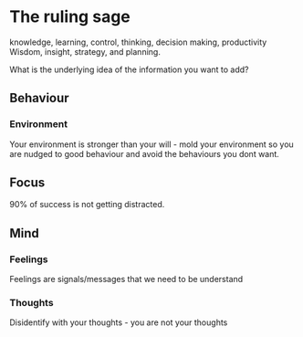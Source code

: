# The ruling sage
knowledge, learning, control, thinking, decision making, productivity
Wisdom, insight, strategy, and planning.

What is the underlying idea of the information you want to add?

## Behaviour

### Environment
Your environment is stronger than your will - mold your environment so you are nudged to good behaviour and avoid the behaviours you dont want.

## Focus
90% of success is not getting distracted.

## Mind

### Feelings
Feelings are signals/messages that we need to be understand

### Thoughts
Disidentify with your thoughts - you are not your thoughts



